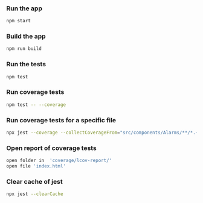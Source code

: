 
### Run the app
```bash
npm start
```

### Build the app
```bash
npm run build
```

### Run the tests
```bash
npm test
```

### Run coverage tests
```bash 
npm test -- --coverage
```

### Run coverage tests for a specific file
```bash
npx jest --coverage --collectCoverageFrom="src/components/Alarms/**/*.{js,jsx}"
```

### Open report of coverage tests
```bash
open folder in  'coverage/lcov-report/'
open file 'index.html'
```

### Clear cache of jest
```bash
npx jest --clearCache
```